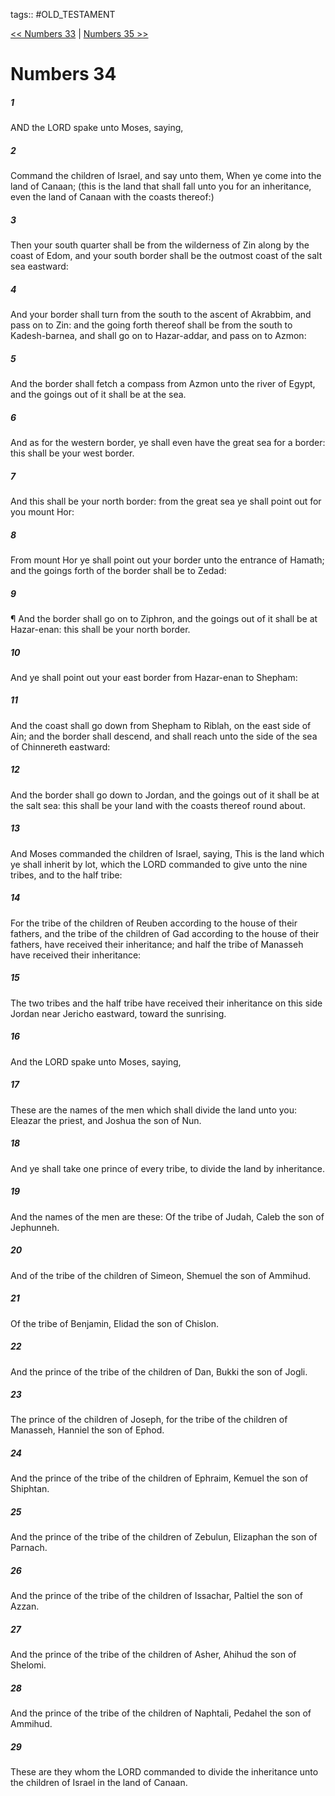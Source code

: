 tags:: #OLD_TESTAMENT

[<< Numbers 33](OLD_TESTAMENT/04_Numbers/Numbers_33.md) | [Numbers 35 >>](OLD_TESTAMENT/04_Numbers/Numbers_35.md)

# Numbers 34

##### 1

AND the LORD spake unto Moses, saying,

##### 2

Command the children of Israel, and say unto them, When ye come into the land of Canaan; (this is the land that shall fall unto you for an inheritance, even the land of Canaan with the coasts thereof:)

##### 3

Then your south quarter shall be from the wilderness of Zin along by the coast of Edom, and your south border shall be the outmost coast of the salt sea eastward:

##### 4

And your border shall turn from the south to the ascent of Akrabbim, and pass on to Zin: and the going forth thereof shall be from the south to Kadesh-barnea, and shall go on to Hazar-addar, and pass on to Azmon:

##### 5

And the border shall fetch a compass from Azmon unto the river of Egypt, and the goings out of it shall be at the sea.

##### 6

And as for the western border, ye shall even have the great sea for a border: this shall be your west border.

##### 7

And this shall be your north border: from the great sea ye shall point out for you mount Hor:

##### 8

From mount Hor ye shall point out your border unto the entrance of Hamath; and the goings forth of the border shall be to Zedad:

##### 9

¶ And the border shall go on to Ziphron, and the goings out of it shall be at Hazar-enan: this shall be your north border.

##### 10

And ye shall point out your east border from Hazar-enan to Shepham:

##### 11

And the coast shall go down from Shepham to Riblah, on the east side of Ain; and the border shall descend, and shall reach unto the side of the sea of Chinnereth eastward:

##### 12

And the border shall go down to Jordan, and the goings out of it shall be at the salt sea: this shall be your land with the coasts thereof round about.

##### 13

And Moses commanded the children of Israel, saying, This is the land which ye shall inherit by lot, which the LORD commanded to give unto the nine tribes, and to the half tribe:

##### 14

For the tribe of the children of Reuben according to the house of their fathers, and the tribe of the children of Gad according to the house of their fathers, have received their inheritance; and half the tribe of Manasseh have received their inheritance:

##### 15

The two tribes and the half tribe have received their inheritance on this side Jordan near Jericho eastward, toward the sunrising.

##### 16

And the LORD spake unto Moses, saying,

##### 17

These are the names of the men which shall divide the land unto you: Eleazar the priest, and Joshua the son of Nun.

##### 18

And ye shall take one prince of every tribe, to divide the land by inheritance.

##### 19

And the names of the men are these: Of the tribe of Judah, Caleb the son of Jephunneh.

##### 20

And of the tribe of the children of Simeon, Shemuel the son of Ammihud.

##### 21

Of the tribe of Benjamin, Elidad the son of Chislon.

##### 22

And the prince of the tribe of the children of Dan, Bukki the son of Jogli.

##### 23

The prince of the children of Joseph, for the tribe of the children of Manasseh, Hanniel the son of Ephod.

##### 24

And the prince of the tribe of the children of Ephraim, Kemuel the son of Shiphtan.

##### 25

And the prince of the tribe of the children of Zebulun, Elizaphan the son of Parnach.

##### 26

And the prince of the tribe of the children of Issachar, Paltiel the son of Azzan.

##### 27

And the prince of the tribe of the children of Asher, Ahihud the son of Shelomi.

##### 28

And the prince of the tribe of the children of Naphtali, Pedahel the son of Ammihud.

##### 29

These are they whom the LORD commanded to divide the inheritance unto the children of Israel in the land of Canaan.
